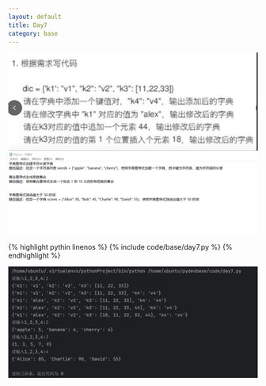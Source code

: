 ```yaml
---
layout: default
title: Day7
category: base
---
```


![D7W1](https://raw.githubusercontent.com/102300671/image/refs/heads/main/pydevbase/D7W1.png)
![D7W2](https://raw.githubusercontent.com/102300671/image/refs/heads/main/pydevbase/D7W2.png)

{% highlight pythin linenos %}
{% include code/base/day7.py %}
{% endhighlight %}

![D7A](https://raw.githubusercontent.com/102300671/image/refs/heads/main/pydevbase/D7A.png)
